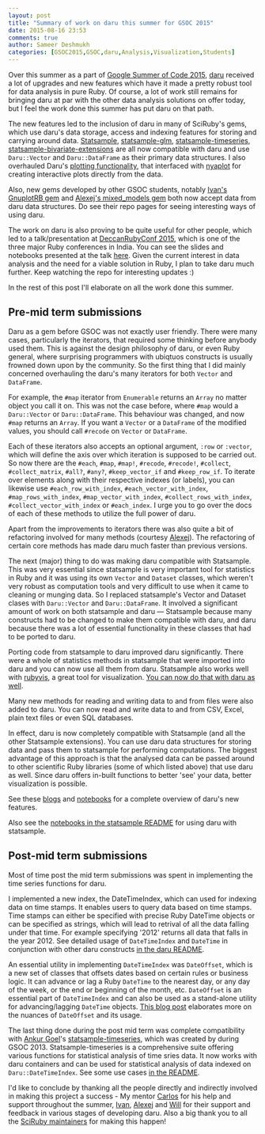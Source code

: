 ```yaml
---
layout: post
title: "Summary of work on daru this summer for GSOC 2015"
date: 2015-08-16 23:53
comments: true
author: Sameer Deshmukh
categories: [GSOC2015,GSOC,daru,Analysis,Visualization,Students]
---
```


Over this summer as a part of [Google Summer of Code 2015](www.google-melange.com), [daru](www.github.com/v0dro/daru/) received a lot of upgrades and new features which have it made a pretty robust tool for data analysis in pure Ruby. Of course, a lot of work still remains for bringing daru at par with the other data analysis solutions on offer today, but I feel the work done this summer has put daru on that path.

The new features led to the inclusion of daru in many of SciRuby's gems, which use daru's data storage, access and indexing features for storing and carrying around data. [Statsample](https://github.com/SciRuby/statsample), [statsample-glm](https://github.com/SciRuby/statsample-glm), [statsample-timeseries](https://github.com/SciRuby/statsample-timeseries), [statsample-bivariate-extensions](https://github.com/SciRuby/statsample-bivariate-extension) are all now compatible with daru and use `Daru::Vector` and `Daru::DataFrame` as their primary data structures. I also overhauled Daru's [plotting functionality](http://nbviewer.ipython.org/github/SciRuby/sciruby-notebooks/blob/master/Visualization/Visualizing%20data%20with%20daru%20DataFrame.ipynb), that interfaced with [nyaplot](https://github.com/domitry/nyaplot) for creating interactive plots directly from the data.

Also, new gems developed by other GSOC students, notably [Ivan's GnuplotRB gem](https://github.com/dilcom/gnuplotrb) and [Alexej's mixed_models gem](https://github.com/agisga/mixed_models) both now accept data from daru data structures. Do see their repo pages for seeing interesting ways of using daru.

The work on daru is also proving to be quite useful for other people, which led to a talk/presentation at [DeccanRubyConf 2015](http://www.deccanrubyconf.org/), which is one of the three major Ruby conferences in India. You can see the slides and notebooks presented at the talk [here](https://github.com/v0dro/talks/tree/master/DeccanRubyConf15). Given the current interest in data analysis and the need for a viable solution in Ruby, I plan to take daru much further. Keep watching the repo for interesting updates :)

In the rest of this post I'll elaborate on all the work done this summer.

## Pre-mid term submissions

Daru as a gem before GSOC was not exactly user friendly. There were many cases, particularly the iterators, that required some thinking before anybody used them. This is against the design philosophy of daru, or even Ruby general, where surprising programmers with ubiqtuos constructs is usually frowned down upon by the community. So the first thing that I did mainly concerned overhauling the daru's many iterators for both `Vector` and `DataFrame`.

For example, the `#map` iterator from `Enumerable` returns an `Array` no matter object you call it on. This was not the case before, where `#map` would a `Daru::Vector` or `Daru::DataFrame`. This behaviour was changed, and now `#map` returns an `Array`. If you want a `Vector` or a `DataFrame` of the modified values, you should call `#recode` on `Vector` or `DataFrame`.

Each of these iterators also accepts an optional argument, `:row` or `:vector`, which will define the axis over which iteration is supposed to be carried out. So now there are the `#each`, `#map`, `#map!`, `#recode`, `#recode!`, `#collect`, `#collect_matrix`, `#all?`, `#any?`, `#keep_vector_if` and `#keep_row_if`. To iterate over elements along with their respective indexes (or labels), you can likewise use `#each_row_with_index`, `#each_vector_with_index`, `#map_rows_with_index`, `#map_vector_with_index`, `#collect_rows_with_index`, `#collect_vector_with_index` or `#each_index`. I urge you to go over the docs of each of these methods to utilize the full power of daru.

Apart from the improvements to iterators there was also quite a bit of refactoring involved for many methods (courtesy [Alexej](https://github.com/agisga)). The refactoring of certain core methods has made daru much faster than previous versions.

The next (major) thing to do was making daru compatible with Statsample. This was very essential since statsample is very important tool for statistics in Ruby and it was using its own `Vector` and `Dataset` classes, which weren't very robust as computation tools and very difficult to use when it came to cleaning or munging data. So I replaced statsample's Vector and Dataset clases with `Daru::Vector` and `Daru::DataFrame`. It involved a significant amount of work on both statsample and daru &mdash; Statsample because many constructs had to be changed to make them compatible with daru, and daru because there was a lot of essential functionality in these classes that had to be ported to daru.

Porting code from statsample to daru improved daru significantly. There were a whole of statistics methods in statsample that were imported into daru and you can now use all them from daru. Statsample also works well with [rubyvis](https://github.com/clbustos/rubyvis), a great tool for visualization. [You can now do that with daru as well](https://github.com/SciRuby/statsample#visualizations).

Many new methods for reading and writing data to and from files were also added to daru. You can now read and write data to and from CSV, Excel, plain text files or even SQL databases.

In effect, daru is now completely compatible with Statsample (and all the other Statsample extensions). You can use daru data structures for storing data and pass them to statsample for performing computations. The biggest advantage of this approach is that the analysed data can be passed around to other scientific Ruby libraries (some of which listed above) that use daru as well. Since daru offers in-built functions to better 'see' your data, better visualization is possible.

See these [blogs](https://github.com/v0dro/daru#blog-posts) and [notebooks](https://github.com/v0dro/daru#notebooks) for a complete overview of daru's new features.

Also see the [notebooks in the statsample README](https://github.com/SciRuby/statsample#notebooks) for using daru with statsample.

## Post-mid term submissions

Most of time post the mid term submissions was spent in implementing the time series functions for daru.

I implemented a new index, the DateTimeIndex, which can used for indexing data on time stamps. It enables users to query data based on time stamps. Time stamps can either be specified with precise Ruby DateTime objects or can be specified as strings, which will lead to retrival of all the data falling under that time. For example specifying '2012' returns all data that falls in the year 2012. See detailed usage of `DateTimeIndex` and `DateTime` in conjunction with other daru constructs [in the daru README](https://github.com/v0dro/daru/blob/master/README.md).

An essential utility in implementing `DateTimeIndex` was `DateOffset`, which is a new set of classes that offsets dates based on certain rules or business logic. It can advance or lag a Ruby `DateTime` to the nearest day, or any day of the week, or the end or beginning of the month, etc. `DateOffset` is an essential part of `DateTimeIndex` and can also be used as a stand-alone utility for advancing/lagging `DateTime` objects. [This blog post](http://v0dro.github.io/blog/2015/07/27/date-offsets-in-daru/) elaborates more on the nuances of `DateOffset` and its usage.

The last thing done during the post mid term was complete compatibility with [Ankur Goel](https://github.com/AnkurGel)'s [statsample-timeseries](https://github.com/SciRuby/statsample-timeseries), which was created by  during GSOC 2013. Statsample-timeseries is a comprehensive suite offering various functions for statistical analysis of time sries data. It now works with daru containers and can be used for statistical analysis of data indexed on `Daru::DateTimeIndex`. See some use cases [in the README](https://github.com/SciRuby/statsample-timeseries/blob/master/README.rdoc).

I'd like to conclude by thanking all the people directly and indirectly involved in making this project a success - My mentor [Carlos](https://github.com/agarie) for his help and support throughout the summer, [Ivan](https://github.com/dilcom), [Alexej](https://github.com/agisga) and [Will](https://github.com/wlevine) for their support and feedback in various stages of developing daru. Also a big thank you to all the [SciRuby maintainers](https://github.com/orgs/SciRuby/teams) for making this happen!
